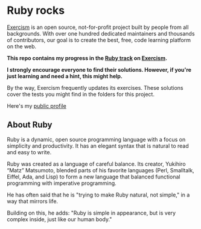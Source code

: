 # Ruby rocks

[Exercism](https://exercism.org/) is an open source, not-for-profit project built by people from all backgrounds. With over one hundred dedicated maintainers and thousands of contributors, our goal is to create the best, free, code learning platform on the web.

**This repo contains my progress in the [Ruby track](https://exercism.org/tracks/ruby) on [Exercism](https://exercism.org/).**

**I strongly encourage everyone to find their solutions. However, if you're just learning and need a hint, this might help.**

By the way, Exercism frequently updates its exercises. These solutions cover the tests you might find in the folders for this project.

Here's my [public profile](https://exercism.org/profiles/poacosta)

## About Ruby

Ruby is a dynamic, open source programming language with a focus on simplicity and productivity. It has an elegant syntax that is natural to read and easy to write.

Ruby was created as a language of careful balance. Its creator, Yukihiro “Matz” Matsumoto, blended parts of his favorite languages (Perl, Smalltalk, Eiffel, Ada, and Lisp) to form a new language that balanced functional programming with imperative programming.

He has often said that he is "trying to make Ruby natural, not simple," in a way that mirrors life.

Building on this, he adds: "Ruby is simple in appearance, but is very complex inside, just like our human body."
